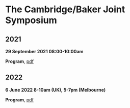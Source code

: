 # The Cambridge/Baker Joint Symposium

## 2021 

**29 September 2021 08:00-10:00am**

**Program**, [pdf](files/Programme_BakerCambridge_Joint_Symposium.pdf)

## 2022

**6 June 2022 8-10am (UK), 5-7pm (Melbourne)**

**Program**, [pdf](Programme_BakerCambridge_Joint_Symposium_June2022.pdf)
